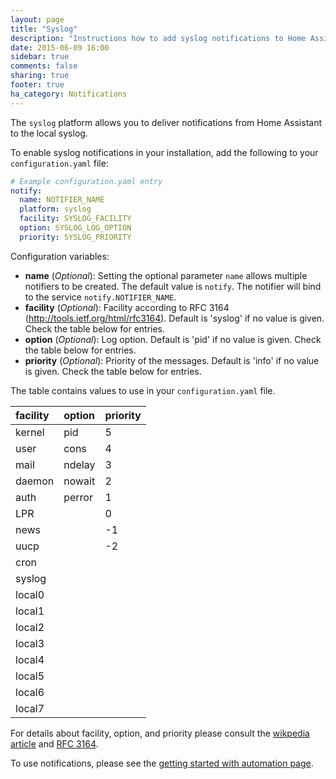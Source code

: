 ```yaml
---
layout: page
title: "Syslog"
description: "Instructions how to add syslog notifications to Home Assistant."
date: 2015-06-09 16:00
sidebar: true
comments: false
sharing: true
footer: true
ha_category: Notifications
---
```



The `syslog` platform allows you to deliver notifications from Home Assistant to the local syslog.

To enable syslog notifications in your installation, add the following to your `configuration.yaml` file:

```yaml
# Example configuration.yaml entry
notify:
  name: NOTIFIER_NAME
  platform: syslog
  facility: SYSLOG_FACILITY
  option: SYSLOG_LOG_OPTION
  priority: SYSLOG_PRIORITY
```

Configuration variables:

- **name** (*Optional*): Setting the optional parameter `name` allows multiple notifiers to be created. The default value is `notify`. The notifier will bind to the service `notify.NOTIFIER_NAME`.
- **facility** (*Optional*): Facility according to RFC 3164 (http://tools.ietf.org/html/rfc3164). Default is 'syslog' if no value is given. Check the table below for entries.
- **option** (*Optional*): Log option. Default is 'pid' if no value is given. Check the table below for entries.
- **priority** (*Optional*): Priority of the messages. Default is 'info' if no value is given. Check the table below for entries.

The table contains values to use in your `configuration.yaml` file.

| facility  | option  | priority  |
| :-------- |:--------| :---------|
| kernel    | pid     | 5         |
| user      | cons    | 4         |
| mail      | ndelay  | 3         |
| daemon    | nowait  | 2         |
| auth      | perror  | 1         |
| LPR       |         | 0         |
| news      |         | -1        |
| uucp      |         | -2        |
| cron      |         |           |
| syslog    |         |           |
| local0    |         |           |
| local1    |         |           |
| local2    |         |           |
| local3    |         |           |
| local4    |         |           |
| local5    |         |           |
| local6    |         |           |
| local7    |         |           |

For details about facility, option, and priority please consult the [wikpedia article](http://en.wikipedia.org/wiki/Syslog) and [RFC 3164](http://tools.ietf.org/html/rfc3164).

To use notifications, please see the [getting started with automation page]({{site_root}}/components/automation/).

